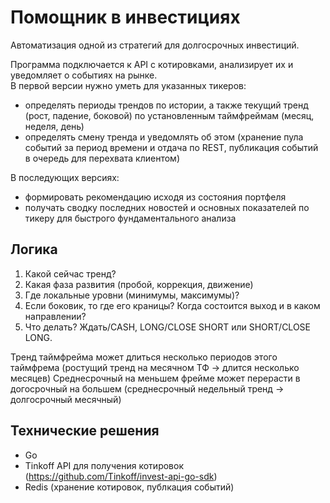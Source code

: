 # Помощник в инвестициях

Автоматизация одной из стратегий для долгосрочных инвестиций.

Программа подключается к API с котировками, анализирует их и уведомляет о событиях на рынке.  
В первой версии нужно уметь для указанных тикеров:

 - определять периоды трендов по истории, а также текущий тренд (рост, падение, боковой) по установленным таймфреймам (месяц, неделя, день)
 - определять смену тренда и уведомлять об этом (хранение пула событий за период времени и отдача по REST, публикация событий в очередь для перехвата клиентом)

В последующих версиях:

 - формировать рекомендацию исходя из состояния портфеля
 - получать сводку последних новостей и основных показателей по тикеру для быстрого фундаментального анализа

## Логика

1. Какой сейчас тренд?
2. Какая фаза развития (пробой, коррекция, движение)
3. Где локальные уровни (минимумы, максимумы)?
4. Если боковик, то где его краницы? Когда состоится выход и в каком направлении?
5. Что делать? Ждать/CASH, LONG/CLOSE SHORT или SHORT/CLOSE LONG.

Тренд таймфрейма может длиться несколько периодов этого таймфрема (ростущий тренд на месячном ТФ -> длится несколько месяцев)
Среднесрочный на меньшем фрейме может перерасти в догосрочный на большем (среднесрочный недельный тренд -> долгосрочный месячный)

## Технические решения

 - Go
 - Tinkoff API для получения котировок (https://github.com/Tinkoff/invest-api-go-sdk)
 - Redis (хранение котировок, публкация событий)
